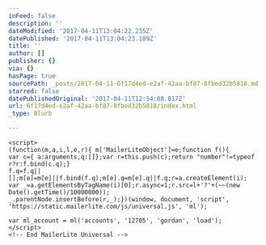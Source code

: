 ```yaml
---
inFeed: false
description: ''
dateModified: '2017-04-11T13:04:22.235Z'
datePublished: '2017-04-11T13:04:23.189Z'
title: ''
author: []
publisher: {}
via: {}
hasPage: true
sourcePath: _posts/2017-04-11-6f17d4ed-e2af-42aa-bf87-8fbed32b5818.md
starred: false
datePublishedOriginal: '2017-04-11T12:54:08.817Z'
url: 6f17d4ed-e2af-42aa-bf87-8fbed32b5818/index.html
_type: Blurb

---
```

<!-- MailerLite Universal -->
    <script>
    (function(m,a,i,l,e,r){ m['MailerLiteObject']=e;function f(){
    var c={ a:arguments,q:[]};var r=this.push(c);return "number"!=typeof r?r:f.bind(c.q);}
    f.q=f.q||[];m[e]=m[e]||f.bind(f.q);m[e].q=m[e].q||f.q;r=a.createElement(i);
    var _=a.getElementsByTagName(i)[0];r.async=1;r.src=l+'?'+(~~(new Date().getTime()/10000000));
    _.parentNode.insertBefore(r,_);})(window, document, 'script', 'https://static.mailerlite.com/js/universal.js', 'ml');
    
    var ml_account = ml('accounts', '12705', 'gordan', 'load');
    </script>
    <!-- End MailerLite Universal -->
